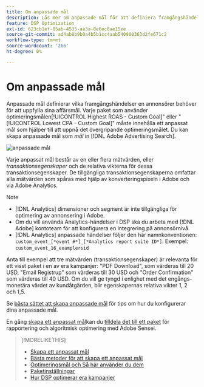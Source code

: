 ```yaml
---
title: Om anpassade mål
description: Läs mer om anpassade mål för att definiera framgångshändelser i paket som är optimerade för det lägsta CPA eller högsta ROAS.
feature: DSP Optimization
exl-id: 623cb1ef-85ab-4535-aa3a-8e6ec8ae15ee
source-git-commit: ad4ab8b9b0a4b5b1cc4aab540900363d2fe671c2
workflow-type: tm+mt
source-wordcount: '266'
ht-degree: 0%

---
```


# Om anpassade mål

Anpassade mål definierar vilka framgångshändelser en annonsörer behöver för att uppfylla sina affärsmål. Varje paket som använder optimeringsmålen[!UICONTROL Highest ROAS - Custom Goal]&quot; eller &quot;[!UICONTROL Lowest CPA - Custom Goal]&quot; måste innehålla ett anpassat mål som hjälper till att uppnå det övergripande optimeringsmålet. Du kan skapa anpassade mål som *mål* in [!DNL Adobe Advertising Search].

![anpassade mål](/help/dsp/assets/objective-goals.png)

Varje anpassat mål består av en eller flera mätvärden, eller *transaktionsegenskaper* och de relativa vikterna för dessa transaktionsegenskaper. De tillgängliga transaktionsegenskaperna omfattar alla mätvärden som spåras med hjälp av konverteringspixeln i Adobe och via Adobe Analytics.

>[!NOTE]
>
>* [!DNL Analytics] dimensioner och segment är inte tillgängliga för optimering av annonsering i Adobe.
>* Om du vill använda Analytics-händelser i DSP ska du arbeta med [!DNL Adobe] kontoteam för att konfigurera en integrering på annonsörnivå.
>* [!DNL Analytics] anpassade händelser följer den här namnkonventionen: `custom_event_[*event #*]_[*Analytics report suite ID*]`. Exempel: `custom_event_16_examplersid`


Anta till exempel att tre mätvärden (transaktionsegenskaper) är relevanta för ett visst paket i en av era kampanjer: &quot;PDF Download&quot;, som värderas till 20 USD, &quot;Email Registrup&quot; som värderas till 30 USD och &quot;Order Confirmation&quot; som värderas till 40 USD. Om du vill ge tyngd i enlighet med det engångs-monetära värdet av kundåtgärden, blir egenskapernas relativa vikter 1, 2 och 1,5.

Se [bästa sättet att skapa anpassade mål](custom-goal-best-practices.md) för tips om hur du konfigurerar dina anpassade mål.

En gång [skapa ett anpassat mål](custom-goal-create.md)kan du [tilldela det till ett paket](/help/dsp/campaign-management/packages/package-settings.md) för rapportering och algoritmisk optimering med Adobe Sensei.

>[!MORELIKETHIS]
>
>* [Skapa ett anpassat mål](custom-goal-create.md)
>* [Bästa metoder för att skapa ett anpassat mål](custom-goal-best-practices.md)
>* [Optimeringsmål och Så här använder du dem](optimization-goals.md)
>* [Paketinställningar](/help/dsp/campaign-management/packages/package-settings.md)
> * [Hur DSP optimerar era kampanjer](optimization-how-dsp-optimizes-campaigns.md)

